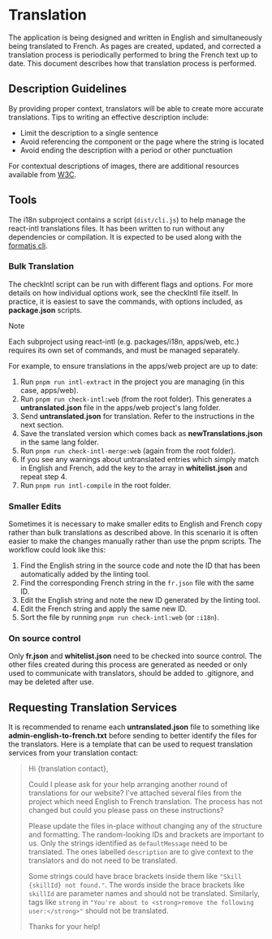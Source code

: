 # Translation

The application is being designed and written in English and simultaneously being translated to French. As pages are created, updated, and corrected a translation process is periodically performed to bring the French text up to date. This document describes how that translation process is performed.

## Description Guidelines

By providing proper context, translators will be able to create more accurate translations. Tips to writing an effective description include:

- Limit the description to a single sentence
- Avoid referencing the component or the page where the string is located
- Avoid ending the description with a period or other punctuation

For contextual descriptions of images, there are additional resources available from [W3C](https://www.w3.org/WAI/tutorials/images).

## Tools

The i18n subproject contains a script (`dist/cli.js`) to help manage the react-intl translations files. It has been written to run without any dependencies or compilation. It is expected to be used along with the [formatjs cli](https://formatjs.io/docs/tooling/cli).

### Bulk Translation

The checkIntl script can be run with different flags and options. For more details on how individual options work, see the checkIntl file itself. In practice, it is easiest to save the commands, with options included, as **package.json** scripts.

> [!NOTE]  
> Each subproject using react-intl (e.g. packages/i18n, apps/web, etc.) requires its own set of commands, and must be managed separately.

For example, to ensure translations in the apps/web project are up to date:

1. Run `pnpm run intl-extract` in the project you are managing (in this case, apps/web).
2. Run `pnpm run check-intl:web` (from the root folder). This generates a **untranslated.json** file in the apps/web project's lang folder.
3. Send **untranslated.json** for translation. Refer to the instructions in the next section.
4. Save the translated version which comes back as **newTranslations.json** in the same lang folder.
5. Run `pnpm run check-intl-merge:web` (again from the root folder).
6. If you see any warnings about untranslated entries which simply match in English and French, add the key to the array in **whitelist.json** and repeat step 4.
7. Run `pnpm run intl-compile` in the root folder.

### Smaller Edits

Sometimes it is necessary to make smaller edits to English and French copy rather than bulk translations as described above. In this scenario it is often easier to make the changes manually rather than use the pnpm scripts. The workflow could look like this:

1. Find the English string in the source code and note the ID that has been automatically added by the linting tool.
2. Find the corresponding French string in the `fr.json` file with the same ID.
3. Edit the English string and note the new ID generated by the linting tool.
4. Edit the French string and apply the same new ID.
5. Sort the file by running `pnpm run check-intl:web` (or `:i18n`).

### On source control

Only **fr.json** and **whitelist.json** need to be checked into source control. The other files created during this process are generated as needed or only used to communicate with translators, should be added to .gitignore, and may be deleted after use.

## Requesting Translation Services

It is recommended to rename each **untranslated.json** file to something like **admin-english-to-french.txt** before sending to better identify the files for the translators. Here is a template that can be used to request translation services from your translation contact:

> Hi {translation contact},
>
> Could I please ask for your help arranging another round of translations for our website? I've attached several files from the project which need English to French translation. The process has not changed but could you please pass on these instructions?
>
> Please update the files in-place without changing any of the structure and formatting. The random-looking IDs and brackets are important to us. Only the strings identified as `defaultMessage` need to be translated. The ones labelled `description` are to give context to the translators and do not need to be translated.
>
> Some strings could have brace brackets inside them like `"Skill {skillId} not found."`. The words inside the brace brackets like `skillId` are parameter names and should not be translated. Similarly, tags like `strong` in `"You're about to <strong>remove the following user:</strong>"` should not be translated.
>
> Thanks for your help!
